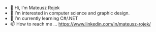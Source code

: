 - 👋 Hi, I’m Mateusz Rojek
- 👀 I’m interested in computer science and graphic design.
- 🌱 I’m currently learning C#/.NET
- 📫 How to reach me ... https://www.linkedin.com/in/mateusz-rojek/


<!---
rojekmateusz/rojekmateusz is a ✨ special ✨ repository because its `README.md` (this file) appears on your GitHub profile.
You can click the Preview link to take a look at your changes.
--->
